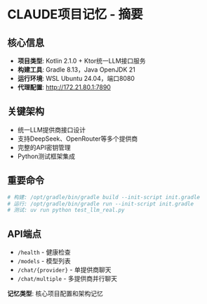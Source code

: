 # CLAUDE项目记忆 - 摘要

## 核心信息
- **项目类型**: Kotlin 2.1.0 + Ktor统一LLM接口服务
- **构建工具**: Gradle 8.13，Java OpenJDK 21
- **运行环境**: WSL Ubuntu 24.04，端口8080
- **代理配置**: http://172.21.80.1:7890

## 关键架构
- 统一LLM提供商接口设计
- 支持DeepSeek、OpenRouter等多个提供商
- 完整的API密钥管理
- Python测试框架集成

## 重要命令
```bash
# 构建: /opt/gradle/bin/gradle build --init-script init.gradle
# 运行: /opt/gradle/bin/gradle run --init-script init.gradle
# 测试: uv run python test_llm_real.py
```

## API端点
- `/health` - 健康检查
- `/models` - 模型列表  
- `/chat/{provider}` - 单提供商聊天
- `/chat/multiple` - 多提供商并行聊天

**记忆类型**: 核心项目配置和架构记忆